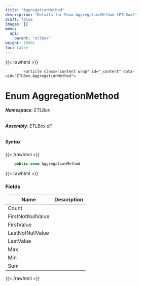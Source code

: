 ```yaml
---
title: "AggregationMethod"
description: "Details for Enum AggregationMethod (ETLBox)"
draft: false
images: []
menu:
  api:
    parent: "etlbox"
weight: 10001
toc: false
---
```


{{< rawhtml >}}

            <article class="content wrap" id="_content" data-uid="ETLBox.AggregationMethod">
  <h1 id="ETLBox_AggregationMethod" data-uid="ETLBox.AggregationMethod" class="text-break">Enum AggregationMethod
</h1>
  <div class="markdown level0 summary"></div>
  <div class="markdown level0 conceptual"></div>
<h6><strong>Namespace</strong>: ETLBox</h6>
  <h6><strong>Assembly</strong>: ETLBox.dll</h6>
  <h5 id="ETLBox_AggregationMethod_syntax">Syntax</h5>
{{< /rawhtml >}}

```C#
    public enum AggregationMethod
```

{{< rawhtml >}}
  <h3 id="fields">Fields
</h3>
  <table class="table table-bordered table-striped table-condensed">
    <thead>
      <tr>
        <th>Name</th>
        <th>Description</th>
      </tr>
    <thead>
    <tbody>
      <tr>
        <td id="ETLBox_AggregationMethod_Count">Count</td>
        <td></td>
      </tr>
      <tr>
        <td id="ETLBox_AggregationMethod_FirstNotNullValue">FirstNotNullValue</td>
        <td></td>
      </tr>
      <tr>
        <td id="ETLBox_AggregationMethod_FirstValue">FirstValue</td>
        <td></td>
      </tr>
      <tr>
        <td id="ETLBox_AggregationMethod_LastNotNullValue">LastNotNullValue</td>
        <td></td>
      </tr>
      <tr>
        <td id="ETLBox_AggregationMethod_LastValue">LastValue</td>
        <td></td>
      </tr>
      <tr>
        <td id="ETLBox_AggregationMethod_Max">Max</td>
        <td></td>
      </tr>
      <tr>
        <td id="ETLBox_AggregationMethod_Min">Min</td>
        <td></td>
      </tr>
      <tr>
        <td id="ETLBox_AggregationMethod_Sum">Sum</td>
        <td></td>
      </tr>
    </tbody>
  </thead></thead></table>

{{< /rawhtml >}}
